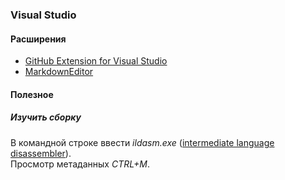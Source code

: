 ### Visual Studio

#### Расширения

* [GitHub Extension for Visual Studio](https://visualstudio.github.com/)  
* [MarkdownEditor](https://github.com/madskristensen/MarkdownEditor)

#### Полезное

##### Изучить сборку
В командной строке ввести _ildasm.exe_ ([intermediate language disassembler](https://docs.microsoft.com/ru-ru/dotnet/framework/tools/ildasm-exe-il-disassembler)).  
Просмотр метаданных _CTRL+M_.
